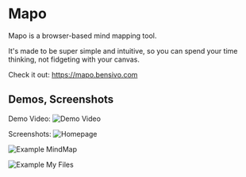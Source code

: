 # Mapo
Mapo is a browser-based mind mapping tool. 

It's made to be super simple and intuitive, so you can spend your time thinking, not fidgeting with your canvas.


Check it out: https://mapo.bensivo.com


## Demos, Screenshots

Demo Video:
![Demo Video](./docs/media/mapo-demo-basic.gif)

Screenshots:
![Homepage](./docs/media/mapo-example-homepage.png)

![Example MindMap](./docs/media/mapo-example-mindmap.png)

![Example My Files](./docs/media/mapo-example-my-files.png)
